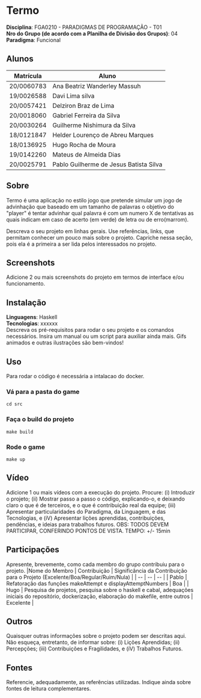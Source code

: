 # Termo

**Disciplina**: FGA0210 - PARADIGMAS DE PROGRAMAÇÃO - T01 <br>
**Nro do Grupo (de acordo com a Planilha de Divisão dos Grupos)**: 04<br>
**Paradigma**: Funcional<br>

## Alunos
|Matrícula | Aluno |
| -- | -- |
| 20/0060783  |  Ana Beatriz Wanderley Massuh |
| 19/0026588  |  Davi Lima silva |
| 20/0057421  |  Delziron Braz de Lima |
| 20/0018060  |  Gabriel Ferreira da Silva |
| 20/0030264  |  Guilherme Nishimura da Silva |
| 18/0121847  |  Helder Lourenço de Abreu Marques |
| 18/0136925  |  Hugo Rocha de Moura |
| 19/0142260  |  Mateus de Almeida Dias |
| 20/0025791  |  Pablo Guilherme de Jesus Batista Silva |

## Sobre 

Termo é uma aplicação no estilo jogo que pretende simular um jogo de advinhação que baseado em um tamanho de palavras o objetivo do "player" é tentar advinhar qual palavra é com um numero X de tentativas as quais indicam em caso de acerto (em verde) de letra ou de erro(marrom). 

Descreva o seu projeto em linhas gerais. 
Use referências, links, que permitam conhecer um pouco mais sobre o projeto.
Capriche nessa seção, pois ela é a primeira a ser lida pelos interessados no projeto.

## Screenshots
Adicione 2 ou mais screenshots do projeto em termos de interface e/ou funcionamento.

## Instalação 
**Linguagens**: Haskell<br>
**Tecnologias**: xxxxxx<br>
Descreva os pré-requisitos para rodar o seu projeto e os comandos necessários.
Insira um manual ou um script para auxiliar ainda mais.
Gifs animados e outras ilustrações são bem-vindos!

## Uso 
Para rodar o código é necessária a intalacao do docker.

### Vá para a pasta do game
    cd src
### Faça o build do projeto
    make build
### Rode o game
    make up

## Vídeo
Adicione 1 ou mais vídeos com a execução do projeto.
Procure: 
(i) Introduzir o projeto;
(ii) Mostrar passo a passo o código, explicando-o, e deixando claro o que é de terceiros, e o que é contribuição real da equipe;
(iii) Apresentar particularidades do Paradigma, da Linguagem, e das Tecnologias, e
(iV) Apresentar lições aprendidas, contribuições, pendências, e ideias para trabalhos futuros.
OBS: TODOS DEVEM PARTICIPAR, CONFERINDO PONTOS DE VISTA.
TEMPO: +/- 15min

## Participações
Apresente, brevemente, como cada membro do grupo contribuiu para o projeto.
|Nome do Membro | Contribuição | Significância da Contribuição para o Projeto (Excelente/Boa/Regular/Ruim/Nula) |
| -- | -- | -- |
| Pablo  |  Refatoração das funções makeAttempt e displayAttemptNumbers | Boa |
| Hugo  |  Pesquisa de projetos, pesquisa sobre o haskell e cabal, adequações iniciais do repositório, dockerização, elaboração do makefile, entre outros | Excelente |

## Outros 
Quaisquer outras informações sobre o projeto podem ser descritas aqui. Não esqueça, entretanto, de informar sobre:
(i) Lições Aprendidas;
(ii) Percepções;
(iii) Contribuições e Fragilidades, e
(iV) Trabalhos Futuros.

## Fontes
Referencie, adequadamente, as referências utilizadas.
Indique ainda sobre fontes de leitura complementares.
